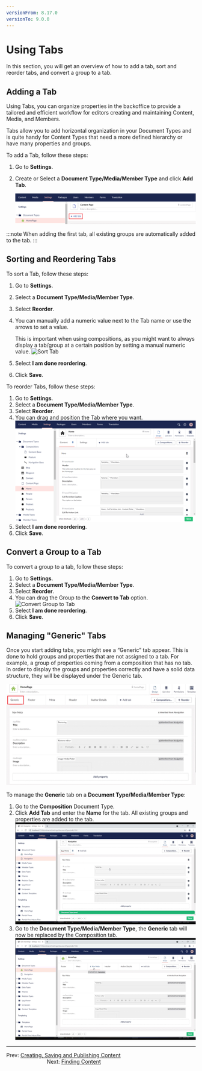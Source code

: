 ```yaml
---
versionFrom: 8.17.0
versionTo: 9.0.0
---
```


# Using Tabs

In this section, you will get an overview of how to add a tab, sort and reorder tabs, and convert a group to a tab.

## Adding a Tab

Using Tabs, you can organize properties in the backoffice to provide a tailored and efficient workflow for editors creating and maintaining Content, Media, and Members. 

Tabs allow you to add horizontal organization in your Document Types and is quite handy for Content Types that need a more defined hierarchy or have many properties and groups.

To add a Tab, follow these steps:

1. Go to **Settings**.
2. Create or Select a **Document Type/Media/Member Type** and click **Add Tab**.

    ![Add Tab](images/Add-tab.png)

:::note
When adding the first tab, all existing groups are automatically added to the tab.
:::

## Sorting and Reordering Tabs

To sort a Tab, follow these steps:

1. Go to **Settings**.
2. Select a **Document Type/Media/Member Type**.
3. Select **Reorder**.
4. You can manually add a numeric value next to the Tab name or use the arrows to set a value. 
    
    This is important when using compositions, as you might want to always display a tab/group at a certain position by setting a manual numeric value.
    ![Sort Tab](images/Sort-Tabs.gif)
5. Select **I am done reordering**.
6. Click **Save**.

To reorder Tabs, follow these steps:

1. Go to **Settings**.
2. Select a **Document Type/Media/Member Type**.
3. Select **Reorder**.
4. You can drag and position the Tab where you want.
    ![Reorder Tab](images/Reorder-Tabs.gif)
5. Select **I am done reordering**.
6. Click **Save**.

## Convert a Group to a Tab

To convert a group to a tab, follow these steps:

1. Go to **Settings**.
2. Select a **Document Type/Media/Member Type**.
3. Select **Reorder**.
4. You can drag the Group to the **Convert to Tab** option.
    ![Convert Group to Tab](images/Convert-group-to-tab.gif)
5. Select **I am done reordering**.
6. Click **Save**.

## Managing "Generic" Tabs

Once you start adding tabs, you might see a “Generic” tab appear. This is done to hold groups and properties that are not assigned to a tab. For example, a group of properties coming from a composition that has no tab. In order to display the groups and properties correctly and have a solid data structure, they will be displayed under the Generic tab.

![Generic Tab](images/Generic-Tab.gif)

To manage the **Generic** tab on a **Document Type/Media/Member Type**:

1. Go to the **Composition** Document Type.
2. Click **Add Tab** and enter the **Name** for the tab. All existing groups and properties are added to the tab.
    ![Composition Add Tab](images/Composition-Add-Tab.gif)
3. Go to the **Document Type/Media/Member Type**, the **Generic** tab will now be replaced by the Composition tab.
    ![Composition Add Tab](images/Merged-Generic-Tab.gif)

---

Prev: [Creating, Saving and Publishing Content](../Creating-Saving-and-Publishing-Content/index.md) &emsp; &emsp; &emsp; &emsp; &emsp; &emsp; &emsp; &emsp; &emsp; &emsp; &emsp; &emsp; &emsp; &emsp; &emsp; &emsp; &emsp; Next: [Finding Content](../Finding-Content/index.md)
